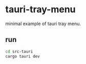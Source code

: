 # tauri-tray-menu

minimal example of tauri tray menu.

## run

```bash
cd src-tauri
cargo tauri dev
```
